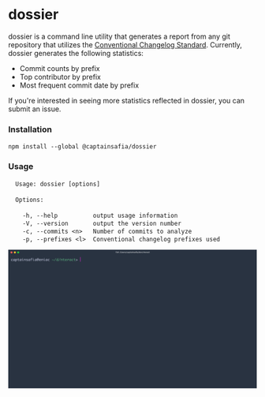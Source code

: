 # dossier
dossier is a command line utility that generates a report from any git repository
that utilizes the [Conventional Changelog Standard](https://github.com/bcoe/conventional-changelog-standard/blob/master/convention.md). Currently, dossier generates the following statistics:

- Commit counts by prefix
- Top contributor by prefix
- Most frequent commit date by prefix

If you're interested in seeing more statistics reflected in dossier, you can
submit an issue.

### Installation

```
npm install --global @captainsafia/dossier
```

### Usage

```
  Usage: dossier [options]

  Options:

    -h, --help          output usage information
    -V, --version       output the version number
    -c, --commits <n>   Number of commits to analyze
    -p, --prefixes <l>  Conventional changelog prefixes used
```

![Dossier Demo](dossier-demo.gif)
